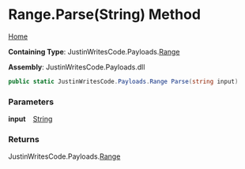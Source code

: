 # Range\.Parse\(String\) Method

[Home](../../../README.md)

**Containing Type**: JustinWritesCode\.Payloads\.[Range](../README.md)

**Assembly**: JustinWritesCode\.Payloads\.dll

```csharp
public static JustinWritesCode.Payloads.Range Parse(string input)
```

### Parameters

**input** &ensp; [String](https://docs.microsoft.com/en-us/dotnet/api/system.string)

### Returns

JustinWritesCode\.Payloads\.[Range](../README.md)

